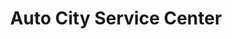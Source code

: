 ---
title: "Auto City Service Center"
url: /hodgenville/auto-city-service-center/
shop: Autowerkstatt
---
